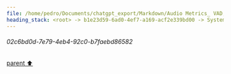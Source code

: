 ```yaml
---
file: /home/pedro/Documents/chatgpt_export/Markdown/Audio Metrics_ VAD, SNR, C50.md
heading_stack: <root> -> b1e23d59-6ad0-4ef7-a169-acf2e339bd00 -> System -> 624193d3-c2b2-4bf7-a466-07d277afd1ce -> System -> aaa2d697-3c69-41fa-9d99-fbca08692e7a -> User -> apply model -> iterate over each frame -> ... -> 12.952 vad=100% snr=51 c50=17 -> 12.968 vad=100% snr=52 c50=17 -> 12.985 vad=100% snr=53 c50=17 -> ... -> fb8a49f1-6eac-4f76-8150-43797a373ea6 -> Assistant -> aaa2ddf2-1647-4fb1-8bfd-b2c64f9f1332 -> User -> 524563db-b004-4ef8-9b0b-070f499904f2 -> Assistant -> 1. Preprocessing -> 2. Voice Activity Detection (VAD) -> 3. Segment Audio -> 4. Signal-to-Noise Ratio (SNR) Filtering -> 5. Export Segments -> 6. Optional: Post-processing -> aaa2c47a-8e13-43af-a844-5dcf0bfc72ee -> User -> 5b6cd6e3-e03b-4269-bc74-c1b9788634a6 -> Assistant -> SNR (Signal-to-Noise Ratio) -> C50 (Clarity Index) -> Correlation -> Which to Use? -> aaa24ad1-2f18-499f-98ec-7398e741f17f -> User -> f8adef6f-f675-450b-85a9-24dea56c3e1c -> Assistant -> 1. Established Techniques and Literature Dealing with This Problem -> 2. Established Techniques for Dealing with Similar or Analogous Problems -> 3. Designing an Effective Approach for the Task -> Step 1: Initial Segmentation -> Step 2: Feature Calculation -> Step 3: Filtering -> Step 4: Sequence Identification -> Step 5: Scoring and Ranking -> Step 6: Output -> aaa2434c-861f-43a8-a50c-1bef20fc36a4 -> User -> 4bd45e48-5203-4a76-bf48-4fdde9f8e324 -> Assistant -> aaa258d3-afb4-45cc-9651-7a967a7032e9 -> User -> 02c6bd0d-7e79-4eb4-92c0-b7faebd86582
---
```

###### 02c6bd0d-7e79-4eb4-92c0-b7faebd86582
[parent ⬆️](#aaa258d3-afb4-45cc-9651-7a967a7032e9)
